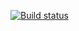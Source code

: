 [![Build status](https://ci.appveyor.com/api/projects/status/4jguj3fn56iam9gw?svg=true)](https://ci.appveyor.com/project/polivovn/r2-3)